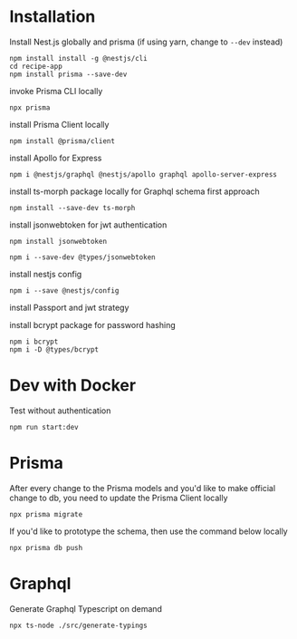 # Installation

Install Nest.js globally and prisma (if using yarn, change to `--dev` instead)

```
npm install install -g @nestjs/cli
cd recipe-app
npm install prisma --save-dev
```

invoke Prisma CLI locally

```
npx prisma
```

install Prisma Client locally

```
npm install @prisma/client
```

install Apollo for Express

```
npm i @nestjs/graphql @nestjs/apollo graphql apollo-server-express
```

install ts-morph package locally for Graphql schema first approach

```
npm install --save-dev ts-morph
```

install jsonwebtoken for jwt authentication

```
npm install jsonwebtoken
```

```
npm i --save-dev @types/jsonwebtoken
```

install nestjs config

```
npm i --save @nestjs/config
```

install Passport and jwt strategy

install bcrypt package for password hashing

```
npm i bcrypt
npm i -D @types/bcrypt
```

# Dev with Docker

Test without authentication

```
npm run start:dev
```

# Prisma

After every change to the Prisma models and you'd like to make official change to db, you need to update the Prisma Client locally

```
npx prisma migrate
```

If you'd like to prototype the schema, then use the command below locally

```
npx prisma db push
```

# Graphql

Generate Graphql Typescript on demand

```
npx ts-node ./src/generate-typings
```
